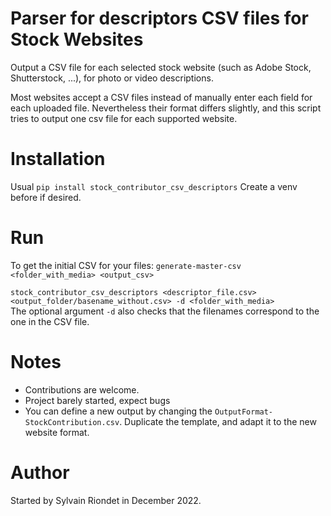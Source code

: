 # Parser for descriptors CSV files for Stock Websites
Output a CSV file for each selected stock website (such as Adobe Stock, Shutterstock, ...), for photo or video descriptions.

Most websites accept a CSV files instead of manually enter each field for each uploaded file.
Nevertheless their format differs slightly, and this script tries to output one csv file for each supported website.


# Installation
Usual `pip install stock_contributor_csv_descriptors`
Create a venv before if desired.

# Run
To get the initial CSV for your files:
`generate-master-csv <folder_with_media> <output_csv>`

`stock_contributor_csv_descriptors <descriptor_file.csv> <output_folder/basename_without.csv> -d <folder_with_media>` <br />
The optional argument `-d` also checks that the filenames correspond to the one in the CSV file.

# Notes
- Contributions are welcome.
- Project barely started, expect bugs
- You can define a new output by changing the `OutputFormat-StockContribution.csv`. 
Duplicate the template, and adapt it to the new website format.

# Author
Started by Sylvain Riondet in December 2022.

